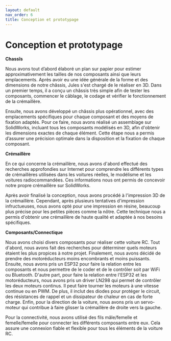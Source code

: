 ```yaml
---
layout: default
nav_order: 6
title: Conception et prototypage
---
```


# Conception et prototypage
**Chassîs** 

  
Nous avons tout d’abord élaboré un plan sur papier pour estimer approximativement les tailles de nos composants ainsi que leurs emplacements. Après avoir eu une idée générale de la forme et des dimensions de notre châssis, Jules s'est chargé de le réaliser en 3D. Dans un premier temps, il a conçu un châssis très simple afin de tester les composants, commencer le câblage, le codage et vérifier le fonctionnement de la crémaillère.

Ensuite, nous avons développé un châssis plus opérationnel, avec des emplacements spécifiques pour chaque composant et des moyens de fixation adaptés. Pour ce faire, nous avons réalisé un assemblage sur SolidWorks, incluant tous les composants modélisés en 3D, afin d'obtenir les dimensions exactes de chaque élément. Cette étape nous a permis d’assurer une précision optimale dans la disposition et la fixation de chaque composant.

<script type="module" src="https://ajax.googleapis.com/ajax/libs/model-viewer/3.4.0/model-viewer.min.js"></script>
<model-viewer id="viewer" alt="Modèle 3D du Chassis" src="/images/Chassis.gltf" poster="/images/capture.jpg" shadow-intensity="1" camera-controls="" touch-action="pan-z" rotation="0 0 90" ar-status="not-presenting" data-dashlane-shadowhost="true" data-dashlane-observed="true"> </model-viewer>



**Crémaillère**
  
En ce qui concerne la crémaillère, nous avons d'abord effectué des recherches approfondies sur Internet pour comprendre les différents types de crémaillères utilisées dans les voitures réelles, le modélisme et les voitures radiocommandées. Ces informations nous ont permis de concevoir notre propre crémaillère sur SolidWorks.

Après avoir finalisé la conception, nous avons procédé à l'impression 3D de la crémaillère. Cependant, après plusieurs tentatives d'impression infructueuses, nous avons opté pour une impression en résine, beaucoup plus précise pour les petites pièces comme la nôtre. Cette technique nous a permis d'obtenir une crémaillère de haute qualité et adaptée à nos besoins spécifiques.

**Composants/Connectique**

Nous avons choisi divers composants pour réaliser cette voiture RC. Tout d'abord, nous avons fait des recherches pour déterminer quels moteurs étaient les plus propices à notre projet. Finalement, nous avons décidé de prendre des motoréducteurs moins encombrants et moins puissants. Ensuite, nous avons pris un ESP32 pour faire la relation entre les composants et nous permettre de le coder et de le contrôler soit par WiFi ou Bluetooth. D'autre part, pour faire la relation entre l'ESP32 et les motoréducteurs, nous avons pris un driver LN298 qui permet de contrôler les deux moteurs continus. Il peut faire tourner les moteurs à une vitesse continue ou en PWM. De plus, il inclut des diodes pour protéger le circuit, des résistances de rappel et un dissipateur de chaleur en cas de forte charge. Enfin, pour la direction de la voiture, nous avons pris un servo-moteur qui contribue à faire glisser la crémaillère de droite vers la gauche.

Pour la connectivité, nous avons utilisé des fils mâle/femelle et femelle/femelle pour connecter les différents composants entre eux. Cela assure une connexion fiable et flexible pour tous les éléments de la voiture RC.


